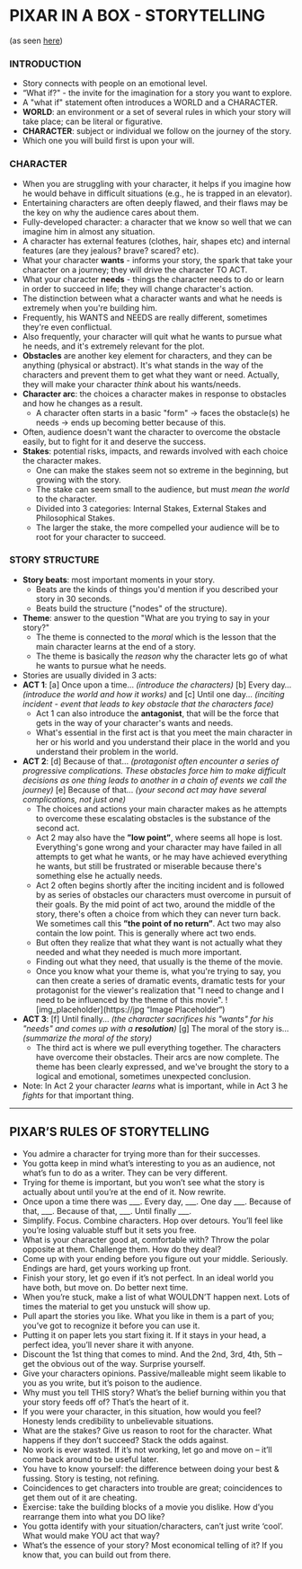 # PIXAR IN A BOX - STORYTELLING
(as seen [here](https://www.khanacademy.org/partner-content/pixar/storytelling "Pixar in a Box - Storytelling"))

### INTRODUCTION
- Story connects with people on an emotional level.
- “What if?" - the invite for the imagination for a story you want to explore.
- A "what if" statement often introduces a WORLD and a CHARACTER.
- __WORLD__: an environment or a set of several rules in which your story will take place; can be literal or figurative.
- __CHARACTER__: subject or individual we follow on the journey of the story.
- Which one you will build first is upon your will.

### CHARACTER
- When you are struggling with your character, it helps if you imagine how he would behave in difficult situations (e.g., he is trapped in an elevator).
- Entertaining characters are often deeply flawed, and their flaws may be the key on why the audience cares about them.
- Fully-developed character: a character that we know so well that we can imagine him in almost any situation.
- A character has external features (clothes, hair, shapes etc) and internal features (are they jealous? brave? scared? etc).
- What your character __wants__ - informs your story, the spark that take your character on a journey; they will drive the character TO ACT.
- What your character __needs__ - things the character needs to do or learn in order to succeed in life; they will change character's action.
- The distinction between what a character wants and what he needs is extremely when you're building him.
- Frequently, his WANTS and NEEDS are really different, sometimes they're even conflictual.
- Also frequently, your character will quit what he wants to pursue what he needs, and it's extremely relevant for the plot.
- __Obstacles__ are another key element for characters, and they can be anything (physical or abstract). It's what stands in the way of the characters and prevent them to get what they want or need. Actually, they will make your character _think_ about his wants/needs.
- __Character arc__: the choices a character makes in response to obstacles and how he changes as a result.
   - A character often starts in a basic "form" → faces the obstacle(s) he needs → ends up becoming better because of this.
- Often, audience doesn't want the character to overcome the obstacle easily, but to fight for it and deserve the success.
- __Stakes__: potential risks, impacts, and rewards involved with each choice the character makes.
   - One can make the stakes seem not so extreme in the beginning, but growing with the story.
   - The stake can seem small to the audience, but must _mean the world_ to the character.
   - Divided into 3 categories: Internal Stakes, External Stakes and Philosophical Stakes.
   - The larger the stake, the more compelled your audience will be to root for your character to succeed.


### STORY STRUCTURE
- __Story beats__: most important moments in your story.
   - Beats are the kinds of things you'd mention if you described your story in 30 seconds.
   - Beats build the structure ("nodes" of the structure).
- __Theme__: answer to the question "What are you trying to say in your story?"
   - The theme is connected to the _moral_ which is the lesson that the main character learns at the end of a story.
   - The theme is basically the _reason_ why the character lets go of what he wants to pursue what he needs.
- Stories are usually divided in 3 acts:
- __ACT 1__: [a] Once upon a time… _(introduce the characters)_ [b] Every day… _(introduce the world and how it works)_ and [c] Until one day... _(inciting incident - event that leads to key obstacle that the characters face)_
   - Act 1 can also introduce the __antagonist__, that will be the force that gets in the way of your character's wants and needs.
   - What's essential in the first act is that you meet the main character in her or his world and you understand their place in the world and you understand their problem in the world.
- __ACT 2__: [d] Because of that… _(protagonist often encounter a series of progressive complications. These obstacles force him to make difficult decisions as one thing leads to another in a chain of events we call the journey)_ [e] Because of that… _(your second act may have several complications, not just one)_
   - The choices and actions your main character makes as he attempts to overcome these escalating obstacles is the substance of the second act.
   - Act 2 may also have the __”low point”__, where seems all hope is lost. Everything's gone wrong and your character may have failed in all attempts to get what he wants, or he may have achieved everything he wants, but still be frustrated or miserable because there's something else he actually needs.
   - Act 2 often begins shortly after the inciting incident and is followed by as series of obstacles our characters must overcome in pursuit of their goals. By the mid point of act two, around the middle of the story, there's often a choice from which they can never turn back. We sometimes call this __”the point of no return”__. Act two may also contain the low point. This is generally where act two ends.
   - But often they realize that what they want is not actually what they needed and what they needed is much more important.
   - Finding out what they need, that usually is the theme of the movie.
   - Once you know what your theme is, what you're trying to say, you can then create a series of dramatic events, dramatic tests for your protagonist for the viewer's realization that "I need to change and I need to be influenced by the theme of this movie".
   ![img_placeholder](https://jpg “Image Placeholder“)
- __ACT 3__: [f] Until finally… _(the character sacrifices his "wants" for his "needs" and comes up with a __resolution__)_ [g] The moral of the story is… _(summarize the moral of the story)_
   - The third act is where we pull everything together. The characters have overcome their obstacles. Their arcs are now complete. The theme has been clearly expressed, and we've brought the story to a logical and emotional, sometimes unexpected conclusion.
- Note: In Act 2 your character _learns_ what is important, while in Act 3 he _fights_ for that important thing.

--------

## PIXAR’S RULES OF STORYTELLING
- You admire a character for trying more than for their successes.
- You gotta keep in mind what’s interesting to you as an audience, not what’s fun to do as a writer. They can be very different.
- Trying for theme is important, but you won’t see what the story is actually about until you’re at the end of it. Now rewrite.
- Once upon a time there was ___. Every day, ___. One day ___. Because of that, ___. Because of that, ___. Until finally ___.
- Simplify. Focus. Combine characters. Hop over detours. You’ll feel like you’re losing valuable stuff but it sets you free.
- What is your character good at, comfortable with? Throw the polar opposite at them. Challenge them. How do they deal?
- Come up with your ending before you figure out your middle. Seriously. Endings are hard, get yours working up front.
- Finish your story, let go even if it’s not perfect. In an ideal world you have both, but move on. Do better next time.
- When you’re stuck, make a list of what WOULDN’T happen next. Lots of times the material to get you unstuck will show up.
- Pull apart the stories you like. What you like in them is a part of you; you’ve got to recognize it before you can use it.
- Putting it on paper lets you start fixing it. If it stays in your head, a perfect idea, you’ll never share it with anyone.
- Discount the 1st thing that comes to mind. And the 2nd, 3rd, 4th, 5th – get the obvious out of the way. Surprise yourself.
- Give your characters opinions. Passive/malleable might seem likable to you as you write, but it’s poison to the audience.
- Why must you tell THIS story? What’s the belief burning within you that your story feeds off of? That’s the heart of it.
- If you were your character, in this situation, how would you feel? Honesty lends credibility to unbelievable situations.
- What are the stakes? Give us reason to root for the character. What happens if they don’t succeed? Stack the odds against.
- No work is ever wasted. If it’s not working, let go and move on – it’ll come back around to be useful later.
- You have to know yourself: the difference between doing your best & fussing. Story is testing, not refining.
- Coincidences to get characters into trouble are great; coincidences to get them out of it are cheating.
- Exercise: take the building blocks of a movie you dislike. How d’you rearrange them into what you DO like?
- You gotta identify with your situation/characters, can’t just write ‘cool’. What would make YOU act that way?
- What’s the essence of your story? Most economical telling of it? If you know that, you can build out from there.